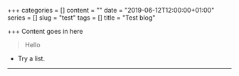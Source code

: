 +++
categories = []
content = ""
date = "2019-06-12T12:00:00+01:00"
series = []
slug = "test"
tags = []
title = "Test blog"

+++
Content goes in here

> Hello

* Try a list.

***
